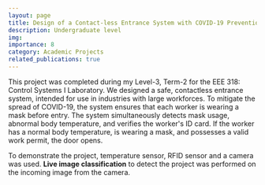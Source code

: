 ```yaml
---
layout: page
title: Design of a Contact-less Entrance System with COVID-19 Prevention Features
description: Undergraduate level
img:
importance: 8
category: Academic Projects
related_publications: true
---
```


This project was completed during my Level-3, Term-2 for the EEE 318: Control Systems I Laboratory. We designed a safe, contactless entrance system, intended for use in industries with large workforces. To mitigate the spread of COVID-19, the system ensures that each worker is wearing a mask before entry. The system simultaneously detects mask usage, abnormal body temperature, and verifies the worker's ID card. If the worker has a normal body temperature, is wearing a mask, and possesses a valid work permit, the door opens. 

To demonstrate the project, temperature sensor, RFID sensor and a camera was used. **Live image classification** to detect the project was performed on the incoming image from the camera.

<!-- The details can be found in the pdf [here][LINK] -->



<!-- [LINK]:https://drive.google.com/file/d/1YoifKh4I6IPSAl-Wb13wE-IepdGaufCQ/view?usp=sharing -->